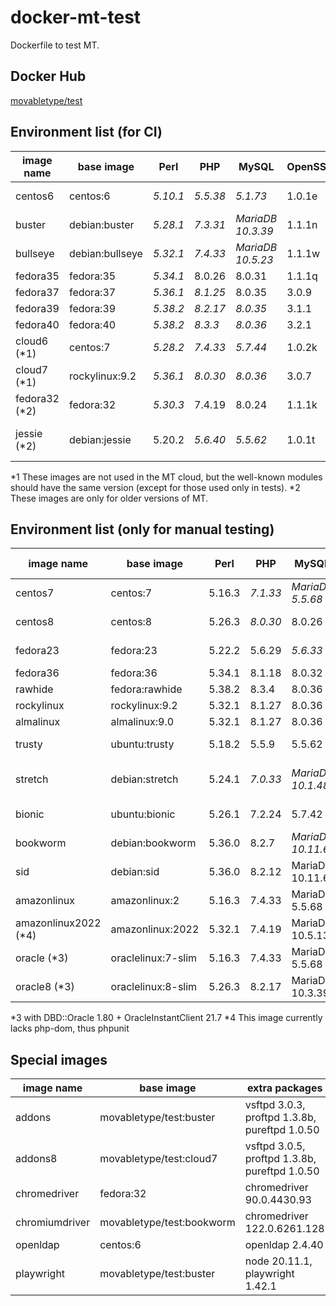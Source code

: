 # docker-mt-test
Dockerfile to test MT.

## Docker Hub

[movabletype/test](https://hub.docker.com/r/movabletype/test)

## Environment list (for CI)

|image name|base image|Perl|PHP|MySQL|OpenSSL|End of Life|
|-|-|-|-|-|-|-|
|centos6|centos:6|*5.10.1*|*5.5.38*|*5.1.73*|1.0.1e|2020-11|
|buster|debian:buster|*5.28.1*|*7.3.31*|*MariaDB 10.3.39*|1.1.1n|2022-01|
|bullseye|debian:bullseye|*5.32.1*|*7.4.33*|*MariaDB 10.5.23*|1.1.1w|-|
|fedora35|fedora:35|*5.34.1*|8.0.26|8.0.31|1.1.1q|-|
|fedora37|fedora:37|*5.36.1*|*8.1.25*|8.0.35|3.0.9|-|
|fedora39|fedora:39|*5.38.2*|*8.2.17*|*8.0.35*|3.1.1|-|
|fedora40|fedora:40|*5.38.2*|*8.3.3*|*8.0.36*|3.2.1|-|
|cloud6 (\*1)|centos:7|*5.28.2*|*7.4.33*|*5.7.44*|1.0.2k|-|
|cloud7 (\*1)|rockylinux:9.2|*5.36.1*|*8.0.30*|*8.0.36*|3.0.7|-|
|fedora32 (\*2)|fedora:32|*5.30.3*|7.4.19|8.0.24|1.1.1k|-|
|jessie (\*2)|debian:jessie|5.20.2|*5.6.40*|*5.5.62*|1.0.1t|2020-06 (LTS)|

\*1 These images are not used in the MT cloud, but the well-known modules should have the same version (except for those used only in tests).
\*2 These images are only for older versions of MT.

## Environment list (only for manual testing)

|image name|base image|Perl|PHP|MySQL|OpenSSL|End of Life|
|-|-|-|-|-|-|-|
|centos7|centos:7|5.16.3|*7.1.33*|*MariaDB 5.5.68*|1.0.2k|2024-06|
|centos8|centos:8|5.26.3|*8.0.30*|8.0.26|1.1.1k|2021-12|
|fedora23|fedora:23|5.22.2|5.6.29|*5.6.33*|1.0.2j|2016-12|
|fedora36|fedora:36|5.34.1|8.1.18|8.0.32|3.0.8|-|
|rawhide|fedora:rawhide|5.38.2|8.3.4|8.0.36|3.2.1|-|
|rockylinux|rockylinux:9.2|5.32.1|8.1.27|8.0.36|3.0.7|-|
|almalinux|almalinux:9.0|5.32.1|8.1.27|8.0.36|3.0.7|-|
|trusty|ubuntu:trusty|5.18.2|5.5.9|5.5.62|1.0.1f|2019-04|
|stretch|debian:stretch|5.24.1|*7.0.33*|*MariaDB 10.1.48*|1.1.0l|2022-01 (LTS)|
|bionic|ubuntu:bionic|5.26.1|7.2.24|5.7.42|1.1.1|2023-04|
|bookworm|debian:bookworm|5.36.0|8.2.7|*MariaDB 10.11.6*|3.0.11|-|
|sid|debian:sid|5.36.0|8.2.12|MariaDB 10.11.6|3.1.4|-|
|amazonlinux|amazonlinux:2|5.16.3|7.4.33|MariaDB 5.5.68|1.0.2k|-|
|amazonlinux2022 (\*4)|amazonlinux:2022|5.32.1|7.4.19|MariaDB 10.5.13|1.1.1l|-|
|oracle (\*3)|oraclelinux:7-slim|5.16.3|7.4.33|MariaDB 5.5.68|1.0.2k|-|
|oracle8 (\*3)|oraclelinux:8-slim|5.26.3|8.2.17|MariaDB 10.3.39|1.1.1k|-|

\*3 with DBD::Oracle 1.80 + OracleInstantClient 21.7
\*4 This image currently lacks php-dom, thus phpunit

## Special images

|image name|base image|extra packages|
|-|-|-|
|addons|movabletype/test:buster|vsftpd 3.0.3, proftpd 1.3.8b, pureftpd 1.0.50|
|addons8|movabletype/test:cloud7|vsftpd 3.0.5, proftpd 1.3.8b, pureftpd 1.0.50|
|chromedriver|fedora:32|chromedriver 90.0.4430.93|
|chromiumdriver|movabletype/test:bookworm|chromedriver 122.0.6261.128|
|openldap|centos:6|openldap 2.4.40|
|playwright|movabletype/test:buster|node 20.11.1, playwright 1.42.1|
